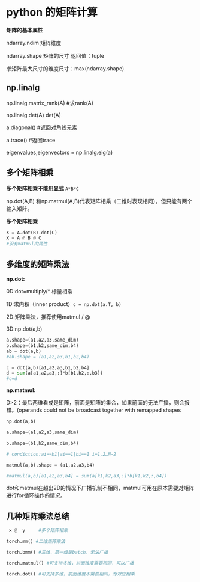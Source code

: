 # python 的矩阵计算

**矩阵的基本属性**

ndarray.ndim 矩阵维度

ndarray.shape 矩阵的尺寸 返回值：tuple

求矩阵最大尺寸的维度尺寸：max(ndarray.shape)



## np.linalg

np.linalg.matrix_rank(A) #求rank(A)

np.linalg.det(A) det(A)

a.diagonal() #返回对角线元素

a.trace() #返回trace

eigenvalues,eigenvectors = np.linalg.eig(a)



 ##  多个矩阵相乘

**多个矩阵相乘不能用显式** `A*B*C`

np.dot(A,B) 和np.matmul(A,B)代表矩阵相乘（二维时表现相同），但只能有两个输入矩阵。



**多个矩阵相乘**

```python
X = A.dot(B).dot(C)
X = A @ B @ C
#没有matmul的属性
```



## 多维度的矩阵乘法

**np.dot:**

0D:dot=multiply/* 标量相乘

1D:求内积（inner product）`c = np.dot(a.T, b)`

2D:矩阵乘法，推荐使用matmul / @ 

3D:np.dot(a,b)

```python
a.shape=(a1,a2,a3,same_dim)
b.shape=(b1,b2,same_dim,b4)
ab = dot(a,b)
#ab.shape = (a1,a2,a3,b1,b2,b4)

c = dot(a,b)[a1,a2,a3,b1,b2,b4]
d = sum(a[a1,a2,a3,:]*b[b1,b2,:,b3])
#c=d
```

 

 

**np.matmul:**

D>2：最后两维看成是矩阵，前面是矩阵的集合，如果前面的无法广播，则会报错。(operands could not be broadcast together with remapped shapes



```python
np.dot(a,b)

a.shape=(a1,a2,a3,same_dim)

b.shape=(b1,b2,same_dim,b4)

# condiction:ai==b1|ai==1|bi==1 i=1,2…N-2

matmul(a,b).shape = (a1,a2,a3,b4)

#matmul(a,b)[a1,a2,a3,b4] = sum(a[k1,k2,a3,:]*b[k1,k2,:,b4])
```

 

dot和matmul在超出2D的情况下广播机制不相同，matmul可用在原本需要对矩阵进行for循环操作的情况。

 

## 几种矩阵乘法总结

```python
 x @  y     #多个矩阵相乘 

torch.mm() #二维矩阵乘法

torch.bmm() #三维，第一维是batch，无法广播

torch.matmul() #可支持多维，前面维度需要相同，可以广播

torch.dot() #可支持多维，前面维度不需要相同，为对应相乘
```

